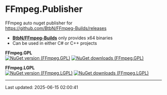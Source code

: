 FFmpeg.Publisher
======================

FFmpeg auto nuget publisher for    
https://github.com/BtbN/FFmpeg-Builds/releases

- **[BtbN/FFmpeg-Builds](https://github.com/BtbN/FFmpeg-Builds/releases)** only provides x64 binaries    
- Can be used in either C# or C++ projects

**FFmpeg.GPL**     
[![NuGet version (FFmpeg.GPL)](https://img.shields.io/nuget/v/FFmpeg.GPL.svg)](https://www.nuget.org/packages/FFmpeg.GPL/)
[![NuGet downloads (FFmpeg.GPL)](https://img.shields.io/nuget/dt/FFmpeg.GPL.svg)](https://www.nuget.org/packages/FFmpeg.GPL/)

**FFmpeg.LGPL**     
[![NuGet version (FFmpeg.LGPL)](https://img.shields.io/nuget/v/FFmpeg.LGPL.svg)](https://www.nuget.org/packages/FFmpeg.LGPL/)
[![NuGet downloads (FFmpeg.LGPL)](https://img.shields.io/nuget/dt/FFmpeg.LGPL.svg)](https://www.nuget.org/packages/FFmpeg.LGPL/) 


--------------
Last updated: 2025-06-15 02:00:41
